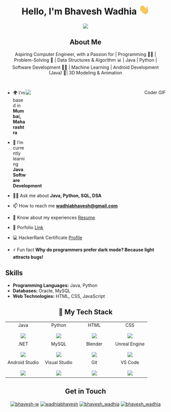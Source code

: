 <h1 align="center"> 
  Hello, I'm Bhavesh Wadhia <img src="https://raw.githubusercontent.com/ABSphreak/ABSphreak/master/gifs/Hi.gif" width="33"> 
</h1>

<p align="center">
  <a href="https://github.com/BhaveshWadhia/BhaveshWadhia/" >
    <img align="center" src="https://readme-typing-svg.herokuapp.com?color=0A88B3&lines=Welcome+To+My+GitHub+Profile!;On+A+Journey+To+Software+Developer." />
  </a>
</p>

<h2 align = "center"> About Me </h2>
<p align="center">
Aspiring Computer Engineer, with a Passion for | Programming 👨‍💻 | Problem-Solving 🧠 | Data Structures & Algorithm 📊 | Java | Python | Software Development 👨‍💻 | Machine Learning | Android Development (Java) 📱| 3D Modeling & Animation
</p>
<br>
<p align="right">
  <a href="https://github.com/BhaveshWadhia/BhaveshWadhia/" >
    <img align="right" alt="Coder GIF" height=280 width=440 src="https://cdn.dribbble.com/users/730703/screenshots/6581243/avento.gif" />
  </a>
</p>

- 🌍 I'm based in **Mumbai, Maharashtra**

- 🌱 I’m currently learning **Java Software Development**

- 👨‍💻 Ask me about **Java, Python, SQL, DSA**

- 📫 How to reach me **wadhiabhavesh@gmail.com**
  
- 📄 Know about my experiences [Resume](https://drive.google.com/file/d/13VzX-KcEDA2-9Ea2qMLbPfpn0nJ3Sat2/view?usp=drive_link)

- 📑 Porfolio [Link](https://bhaveshwadhia.github.io/)

- 💻 HackerRank Certificate [Profile](https://www.hackerrank.com/profile/wadhiabhavesh)

- ⚡ Fun fact **Why do programmers prefer dark mode? Because light attracts bugs!**

## Skills
- **Programming Languages:** Java, Python
- **Databases:** Oracle, MySQL
- **Web Technologies:** HTML, CSS, JavaScript

<h2 align = "center"> 🚀 My Tech Stack </h2>
<table align="center">
  <tbody>
    <tr valign="top">
      <td width="25%" align="center"><span>Java</span><br><br><img height="64px" src="https://cdn.svgporn.com/logos/java.svg"></td>
      <td width="25%" align="center"><span>Python</span><br><br><img height="64px" src="https://cdn.svgporn.com/logos/python.svg"></td>
      <td width="25%" align="center"><span>HTML</span><br><br><img height="64px" src="https://cdn.svgporn.com/logos/html-5.svg"></td>
      <td width="25%" align="center"><span>CSS</span><br><br><img height="64px" src="https://cdn.svgporn.com/logos/css-3.svg"></td>
    </tr>
    <tr valign="top">
      <td width="25%" align="center"><span>.NET</span><br><br><img height="70px" src="https://cdn.svgporn.com/logos/dotnet.svg"></td>
      <td width="25%" align="center"><span>MySQL</span><br><br><img height="70px" src="https://cdn.svgporn.com/logos/mysql.svg"></td>
      <td width="25%" align="center"><span>Blender</span><br><br><img height="70px" src="https://cdn.svgporn.com/logos/blender.svg"></td>
      <td width="25%" align="center"><span>Unreal Engine</span><br><br><img height="64px" src="https://cdn.svgporn.com/logos/unrealengine.svg"></td>
    </tr>
    <tr valign="top">
      <td width="25%" align="center"><span>Android Studio</span><br><br><img height="64px" src="https://user-images.githubusercontent.com/20749736/29601283-58be7ef6-87f8-11e7-82b5-0bfe982044d2.png"></td>
      <td width="25%" align="center"><span>Visual Studio</span><br><br><img height="64px" src="https://cdn.svgporn.com/logos/visual-studio.svg"></td>
      <td width="25%" align="center"><span>Git</span><br><br><img height="64px" src="https://cdn.svgporn.com/logos/git-icon.svg"></td>
      <td width="25%" align="center"><span>VS Code</span><br><br><img height="64px" src="https://cdn.svgporn.com/logos/visual-studio-code.svg"></td>
    </tr>
  </tbody>
</table>

<h2 align = "center"> Get in Touch </h2>
<p align="center">
  <a href="https://www.linkedin.com/in/bhavesh-w/" target="blank"><img align="center" src="https://raw.githubusercontent.com/rahuldkjain/github-profile-readme-generator/master/src/images/icons/Social/linked-in-alt.svg" alt="bhavesh-w" height="30" width="40" /></a>
  <a href="https://www.hackerrank.com/wadhiabhavesh" target="blank"><img align="center" src="https://raw.githubusercontent.com/rahuldkjain/github-profile-readme-generator/master/src/images/icons/Social/hackerrank.svg" alt="wadhiabhavesh" height="30" width="40" /></a>
  <a href="https://www.leetcode.com/bhavesh_wadhia/" target="blank"><img align="center" src="https://raw.githubusercontent.com/rahuldkjain/github-profile-readme-generator/master/src/images/icons/Social/leet-code.svg" alt="bhavesh_wadhia" height="30" width="40" /></a>
  <a href="https://auth.geeksforgeeks.org/user/bhavesh_wadhia/" target="blank"><img align="center" src="https://media.geeksforgeeks.org/wp-content/cdn-uploads/20190710102234/download3.png" alt="bhavesh_wadhia" height="30" width="30" /></a>
</p>
